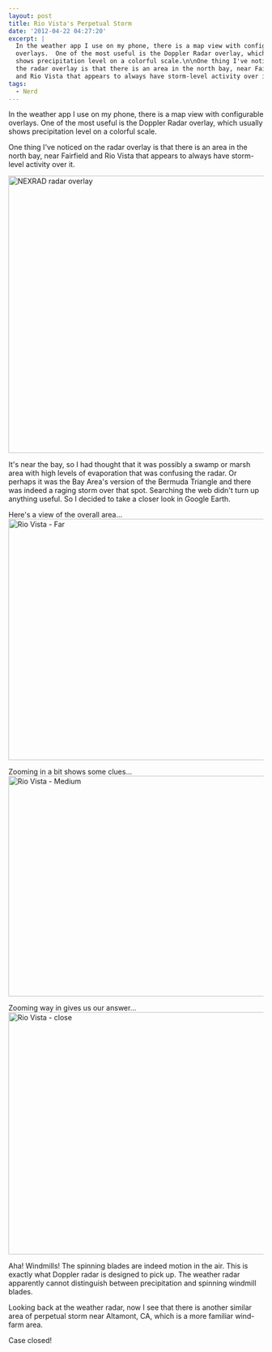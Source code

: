 ```yaml
---
layout: post
title: Rio Vista's Perpetual Storm
date: '2012-04-22 04:27:20'
excerpt: |
  In the weather app I use on my phone, there is a map view with configurable
  overlays.  One of the most useful is the Doppler Radar overlay, which usually
  shows precipitation level on a colorful scale.\n\nOne thing I've noticed on
  the radar overlay is that there is an area in the north bay, near Fairfield
  and Rio Vista that appears to always have storm-level activity over it.
tags:
  - Nerd
---
```


In the weather app I use on my phone, there is a map view with configurable overlays. One of the most useful is the Doppler Radar overlay, which usually shows precipitation level on a colorful scale.

One thing I've noticed on the radar overlay is that there is an area in the north bay, near Fairfield and Rio Vista that appears to always have storm-level activity over it.

<a href="http://www.flickr.com/photos/thenobot/6954885862/" title="NEXRAD radar overlay by thenobot, on Flickr"><img src="https://farm9.staticflickr.com/8142/6954885862_9acf5ab335_z.jpg" width="640" height="547" alt="NEXRAD radar overlay"></a>

It's near the bay, so I had thought that it was possibly a swamp or marsh area with high levels of evaporation that was confusing the radar. Or perhaps it was the Bay Area's version of the Bermuda Triangle and there was indeed a raging storm over that spot. Searching the web didn't turn up anything useful. So I decided to take a closer look in Google Earth.

Here's a view of the overall area...
<a href="http://www.flickr.com/photos/thenobot/6954897770/" title="Rio Vista - Far by thenobot, on Flickr"><img src="https://farm8.staticflickr.com/7108/6954897770_c89f403a7f_z.jpg" width="640" height="476" alt="Rio Vista - Far"></a>

Zooming in a bit shows some clues...
<a href="http://www.flickr.com/photos/thenobot/7100966993/" title="Rio Vista - Medium by thenobot, on Flickr"><img src="https://farm8.staticflickr.com/7044/7100966993_4b8a674191_z.jpg" width="548" height="435" alt="Rio Vista - Medium"></a>

Zooming way in gives us our answer...
<a href="http://www.flickr.com/photos/thenobot/7100966935/" title="Rio Vista - close by thenobot, on Flickr"><img src="https://farm9.staticflickr.com/8019/7100966935_b5fce8cf0f_z.jpg" width="639" height="478" alt="Rio Vista - close"></a>

Aha! Windmills! The spinning blades are indeed motion in the air. This is exactly what Doppler radar is designed to pick up. The weather radar apparently cannot distinguish between precipitation and spinning windmill blades.

Looking back at the weather radar, now I see that there is another similar area of perpetual storm near Altamont, CA, which is a more familiar wind-farm area.

Case closed!
